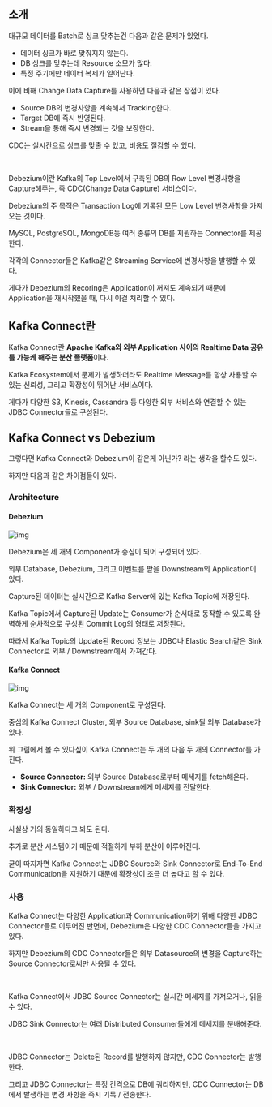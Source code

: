 ## 소개

대규모 데이터를 Batch로 싱크 맞추는건 다음과 같은 문제가 있었다.

- 데이터 싱크가 바로 맞춰지지 않는다.
- DB 싱크를 맞추는데 Resource 소모가 많다.
- 특정 주기에만 데이터 복제가 일어난다.

이에 비해 Change Data Capture를 사용하면 다음과 같은 장점이 있다.

- Source DB의 변경사항을 계속해서 Tracking한다.
- Target DB에 즉시 반영된다.
- Stream을 통해 즉시 변경되는 것을 보장한다.

CDC는 실시간으로 싱크를 맞출 수 있고, 비용도 절감할 수 있다.

<br>

Debezium이란 Kafka의 Top Level에서 구축된 DB의 Row Level 변경사항을 Capture해주는, 즉 CDC(Change Data Capture) 서비스이다.

Debezium의 주 목적은 Transaction Log에 기록된 모든 Low Level 변경사항을 가져오는 것이다.

MySQL, PostgreSQL, MongoDB등 여러 종류의 DB를 지원하는 Connector를 제공한다.

각각의 Connector들은 Kafka같은 Streaming Service에 변경사항을 발행할 수 있다.

게다가 Debezium의 Recoring은 Application이 꺼져도 계속되기 때문에 Application을 재시작했을 때, 다시 이걸 처리할 수 있다.

## Kafka Connect란

Kafka Connect란 **Apache Kafka와 외부 Application 사이의 Realtime Data 공유를 가능케 해주는 분산 플랫폼**이다.

Kafka Ecosystem에서 문제가 발생하더라도 Realtime Message를 항상 사용할 수 있는 신뢰성, 그리고 확장성이 뛰어난 서비스이다.

게다가 다양한 S3, Kinesis, Cassandra 등 다양한 외부 서비스와 연결할 수 있는 JDBC Connector들로 구성된다.

## Kafka Connect vs Debezium

그렇다면 Kafka Connect와 Debezium이 같은게 아닌가? 라는 생각을 할수도 있다.

하지만 다음과 같은 차이점들이 있다.

### Architecture

#### Debezium

![img](https://res.cloudinary.com/hevo/image/upload/f_auto,q_auto/f_auto,q_auto/$wpsize_!_cld_full!,w_512,h_134,c_scale/v1645686297/hevo-learn/unnamed-31.png)

Debezium은 세 개의 Component가 중심이 되어 구성되어 있다.

외부 Database, Debezium, 그리고 이벤트를 받을 Downstream의 Application이 있다.

Capture된 데이터는 실시간으로 Kafka Server에 있는 Kafka Topic에 저장된다.

Kafka Topic에서 Capture된 Update는 Consumer가 순서대로 동작할 수 있도록 완벽하게 순차적으로 구성된 Commit Log의 형태로 저장된다.

따라서 Kafka Topic의 Update된 Record 정보는 JDBC나 Elastic Search같은 Sink Connector로 외부 / Downstream에서 가져간다.

#### Kafka Connect

![img](https://res.cloudinary.com/hevo/image/upload/f_auto,q_auto/f_auto,q_auto/$wpsize_!_cld_full!,w_512,h_251,c_scale/v1645686393/hevo-learn/unnamed-32.png)

Kafka Connect는 세 개의 Component로 구성된다.

중심의 Kafka Connect Cluster, 외부 Source Database, sink될 외부 Database가 있다.

위 그림에서 볼 수 있다싶이 Kafka Connect는 두 개의 다음 두 개의 Connector를 가진다.

- **Source Connector:** 외부 Source Database로부터 메세지를 fetch해온다.
- **Sink Connector:** 외부 / Downstream에게 메세지를 전달한다.

### 확장성

사실상 거의 동일하다고 봐도 된다.

추가로 분산 시스템이기 때문에 적절하게 부하 분산이 이루어진다.

굳이 따지자면 Kafka Connect는 JDBC Source와 Sink Connector로 End-To-End Communication을 지원하기 때문에 확장성이 조금 더 높다고 할 수 있다.

### 사용

Kafka Connect는 다양한 Application과 Communication하기 위해 다양한 JDBC Connector들로 이루어진 반면에, Debezium은 다양한 CDC Connector들을 가지고 있다.

하지만 Debezium의 CDC Connector들은 외부 Datasource의 변경을 Capture하는 Source Connector로써만 사용될 수 있다.

<br>

Kafka Connect에서 JDBC Source Connector는 실시간 메세지를 가져오거나, 읽을 수 있다.

JDBC Sink Connector는 여러 Distributed Consumer들에게 메세지를 분배해준다.

<br>

JDBC Connector는 Delete된 Record를 발행하지 않지만, CDC Connector는 발행한다.

그리고 JDBC Connector는 특정 간격으로 DB에 쿼리하지만, CDC Connector는 DB에서 발생하는 변경 사항을 즉시 기록 / 전송한다.
